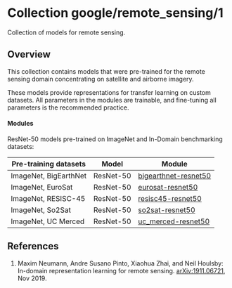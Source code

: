 # Collection google/remote_sensing/1

Collection of models for remote sensing.

<!-- dataset: Multiple -->
<!-- module-type: image-feature-vector -->
<!-- network-architecture: Multiple -->
<!-- language: en -->

## Overview

This collection contains models that were pre-trained for the remote sensing
domain concentrating on satellite and airborne imagery.

These models provide representations for transfer learning on custom datasets.
All parameters in the modules are trainable, and fine-tuning all parameters is
the recommended practice.

#### Modules

ResNet-50 models pre-trained on ImageNet and In-Domain benchmarking datasets:

Pre-training datasets | Model     | Module
--------------------- | --------- | ------
ImageNet, BigEarthNet | ResNet-50 | [bigearthnet-resnet50](https://tfhub.dev/google/remote_sensing/bigearthnet-resnet50)
ImageNet, EuroSat     | ResNet-50 | [eurosat-resnet50](https://tfhub.dev/google/remote_sensing/eurosat-resnet50)
ImageNet, RESISC-45   | ResNet-50 | [resisc45-resnet50](https://tfhub.dev/google/remote_sensing/resisc45-resnet50)
ImageNet, So2Sat      | ResNet-50 | [so2sat-resnet50](https://tfhub.dev/google/remote_sensing/so2sat-resnet50)
ImageNet, UC Merced   | ResNet-50 | [uc_merced-resnet50](https://tfhub.dev/google/remote_sensing/uc_merced-resnet50)

## References

1.  Maxim Neumann, Andre Susano Pinto, Xiaohua Zhai, and Neil Houlsby: In-domain
    representation learning for remote sensing.
    [arXiv:1911.06721](https://arxiv.org/abs/1911.06721), Nov 2019.
